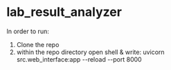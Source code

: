 # lab_result_analyzer
In order to run:
1) Clone the repo
2) within the repo directory open shell & write: uvicorn src.web_interface:app --reload --port 8000
